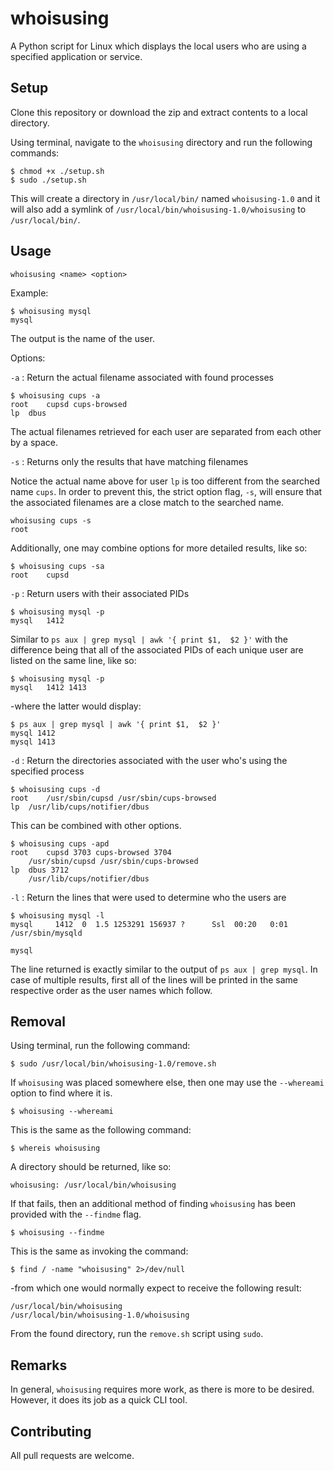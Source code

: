 # whoisusing
A Python script for Linux which displays the local users who are using a specified application or service.

## Setup
Clone this repository or download the zip and extract contents to a local directory.

Using terminal, navigate to the `whoisusing` directory and run the following commands:

```
$ chmod +x ./setup.sh
$ sudo ./setup.sh
```
This will create a directory in `/usr/local/bin/` named `whoisusing-1.0` and it will also add a symlink of `/usr/local/bin/whoisusing-1.0/whoisusing` to `/usr/local/bin/`.

## Usage

`whoisusing <name> <option>` 

Example:
```
$ whoisusing mysql
mysql
```
The output is the name of the user.

Options:


`-a` : Return the actual filename associated with found processes

```
$ whoisusing cups -a
root	cupsd cups-browsed 
lp	dbus
```

The actual filenames retrieved for each user are separated from each other by a space.


`-s` : Returns only the results that have matching filenames

Notice the actual name above for user `lp` is too different from the searched name `cups`. In order to prevent this, the strict option flag, `-s`, will ensure that the associated filenames are a close match to the searched name.

```
whoisusing cups -s
root
```
Additionally, one may combine options for more detailed results, like so:

```
$ whoisusing cups -sa
root	cupsd 
```


`-p` : Return users with their associated PIDs

```
$ whoisusing mysql -p
mysql   1412
```
Similar to `ps aux | grep mysql | awk '{ print $1,  $2 }'` with the difference being that all of the associated PIDs of each unique user are listed on the same line, like so:

```
$ whoisusing mysql -p
mysql   1412 1413
```

-where the latter would display:

```
$ ps aux | grep mysql | awk '{ print $1,  $2 }'
mysql 1412
mysql 1413
```

`-d` : Return the directories associated with the user who's using the specified process

```
$ whoisusing cups -d
root	/usr/sbin/cupsd /usr/sbin/cups-browsed 
lp	/usr/lib/cups/notifier/dbus 
```

This can be combined with other options.

```
$ whoisusing cups -apd
root	cupsd 3703 cups-browsed 3704 
	/usr/sbin/cupsd /usr/sbin/cups-browsed 
lp	dbus 3712 
	/usr/lib/cups/notifier/dbus 
```


`-l` : Return the lines that were used to determine who the users are

```
$ whoisusing mysql -l
mysql     1412  0  1.5 1253291 156937 ?      Ssl  00:20   0:01 /usr/sbin/mysqld

mysql
```
The line returned is exactly similar to the output of `ps aux | grep mysql`. In case of multiple results, first all of the lines will be printed in the same respective order as the user names which follow.


## Removal

Using terminal, run the following command:

```
$ sudo /usr/local/bin/whoisusing-1.0/remove.sh
```

If `whoisusing` was placed somewhere else, then one may use the `--whereami` option to find where it is.

```
$ whoisusing --whereami
```

This is the same as the following command:

```
$ whereis whoisusing
```

A directory should be returned, like so:

```
whoisusing: /usr/local/bin/whoisusing
```

If that fails, then an additional method of finding `whoisusing` has been provided with the `--findme` flag.

```
$ whoisusing --findme
```

This is the same as invoking the command:

```
$ find / -name "whoisusing" 2>/dev/null
```

-from which one would normally expect to receive the following result:

```
/usr/local/bin/whoisusing
/usr/local/bin/whoisusing-1.0/whoisusing
```

From the found directory, run the `remove.sh` script using `sudo`.


## Remarks

In general, `whoisusing` requires more work, as there is more to be desired. However, it does its job as a quick CLI tool.

## Contributing

All pull requests are welcome. 

